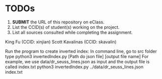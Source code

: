 # TODOs

1. **SUBMIT** the URL of this repository on eClass. 
2. List the CCID(s) of student(s) working on the project.
3. List all sources consulted while completing the assignment.

King Fu (CCID: xinjian) Scott Kavalinas (CCID:  skavalin)

Run the program to create inverted index: In command line, go to src folder
type python3 invertedIndex.py [Path do json file] [output file name]
For example, we use data/dr_seuss_lines.json as input and the output file is called index.txt
python3 invertedIndex.py ../data/dr_seuss_lines.json index.txt
